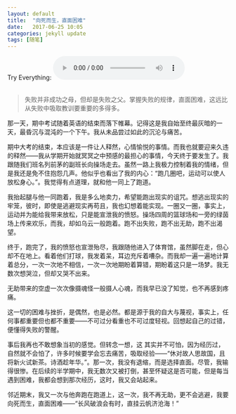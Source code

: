 ```yaml
---
layout: default
title:  "向死而生，直面困难"
date:   2017-06-25 10:05
categories: jekyll update
tags: [随笔]
---
```



Try Everything: <audio src="/music/Try Everything.mp3" controls="controls" loop="loop" preload="meta"></audio>  
<br>

> 失败并非成功之母，但却是失败之父。掌握失败的规律，直面困难，这远比从失败中吸取教训要重要的多得多。

那一天，期中考试随着英语的结束而落下帷幕。记得这是我自始至终最灰暗的一天，最昏沉与混沌的一个下午。我从未品尝过如此的沉沦与痛苦。  

期中大考的结束，本应该是一件让人释然，心情愉悦的事情。而我也就要迎来久违的释然——我从学期开始就冥冥之中预感的最担心的事情，今天终于要发生了。我跟随我们班名列前茅的副班长向操场走去。虽然一路上我极力控制着我的情绪，但是我还是免不住抱怨几声。他似乎也看出了我的内心：“跑几圈吧，运动可以使人放松身心。”。我觉得有点道理，就和他一同上了跑道。  

我抬起腿与他一同跑着，我是多么地卖力，希望能跑出现实的诅咒。想逃出现实的牢笼，彼时，即使是逃避现实再苟且，我也幻想着能实现。一圈又一圈，事实上，运动并为能给我带来放松，只是能宣泄我的愤怒。操场四周的篮球场和一旁的绿茵场上传来欢乐，而我，却如乌云一般跑着。跑不出失败，跑不出无助，跑不出渴望。  

终于，跑完了，我的愤怒也宣泄殆尽，我跟随他进入了体育馆，虽然脚在走，但心却不在地上。看着他们打球，我发着呆，耳边充斥着嘈杂。而我却一遍一遍地计算着总分，一次一次地不相信，一次一次地期盼着算错，期盼着这只是一场梦。我无数次想哭泣，但却又哭不出来。  

无助带来的空虚一次次像摄魂怪一般摄人心魂，而我早已没了知觉，也不再感到疼痛。  

这一切的困难与挫折，是偶然，也是必然。都是源于我的自大与蔑视，事实上，任何事都重要但也都不重要——不可过分看重也不可过度轻视。回想起自己的过错，便懂得失败的警醒。  

事后我再也不敢想象当初的感觉。但转念一想，这 其实并不可怕，因为经历过，自然就不会怕了，许多时候要学会忘去痛苦，吸取经验——“休对故人思故国，且将新火试新茶。诗酒趁年华。”。那一次，我没有退缩，而是选择直面。尽管，我输得很惨。在后续的半学期中，我无数次又被打倒，甚至怀疑这是否可能，但是每当遇到困难，我都会想到那次经历，这时，我又会站起来。  

邻近期末，我又一次与他奔跑在跑道上，这一次，我不再无助，更不会逃避，我要向死而生，直面困难——“长风破浪会有时，直挂云帆济沧海！”
